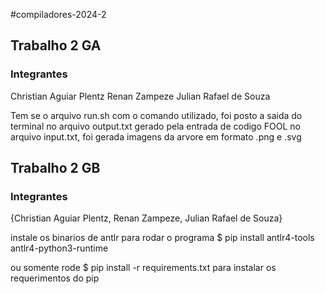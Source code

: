 #compiladores-2024-2

## Trabalho 2 GA
### Integrantes
Christian Aguiar Plentz
Renan Zampeze
Julian Rafael de Souza

Tem se o arquivo run.sh com o comando utilizado, foi posto a saida do terminal no arquivo
output.txt gerado pela entrada de codigo FOOL no arquivo input.txt, foi gerada imagens da
arvore em formato .png e .svg


## Trabalho 2 GB
### Integrantes
{Christian Aguiar Plentz, Renan Zampeze, Julian Rafael de Souza}

instale os binarios de antlr para rodar o programa
$ pip install antlr4-tools antlr4-python3-runtime

ou somente rode
$ pip install -r requirements.txt
para instalar os requerimentos do pip
